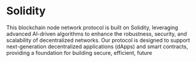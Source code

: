# Solidity
This blockchain node network protocol is built on Solidity, leveraging advanced AI-driven algorithms to enhance the robustness, security, and scalability of decentralized networks. Our protocol is designed to support next-generation decentralized applications (dApps) and smart contracts, providing a foundation for building secure, efficient, future
